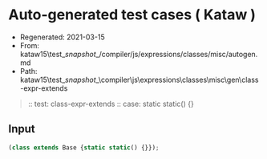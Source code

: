 # Auto-generated test cases ( Kataw )
- Regenerated: 2021-03-15
- From: kataw15\test\__snapshot__/compiler/js/expressions/classes/misc/autogen.md
- Path: kataw15\test\__snapshot__\compiler\js\expressions\classes\misc\gen\class-expr-extends
> :: test: class-expr-extends
> :: case: static static() {}
## Input

`````js
(class extends Base {static static() {}});
`````
